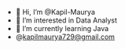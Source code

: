 - 👋 Hi, I’m @Kapil-Maurya
- 👀 I’m interested in Data Analyst
- 🌱 I’m currently learning Java
- @kapilmaurya729@gmail.com

<!---
Kapil-Maurya/Kapil-Maurya is a ✨ special ✨ repository because its `README.md` (this file) appears on your GitHub profile.
You can click the Preview link to take a look at your changes.
--->
